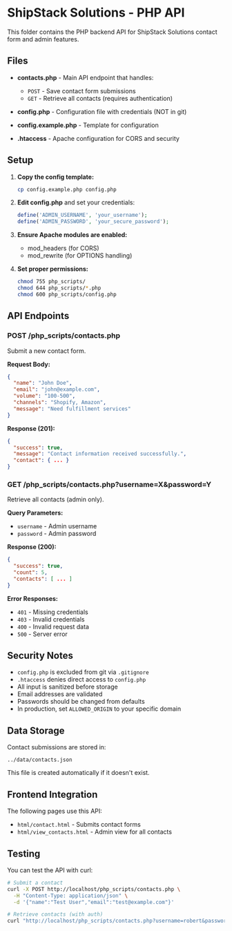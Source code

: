 # ShipStack Solutions - PHP API

This folder contains the PHP backend API for ShipStack Solutions contact form and admin features.

## Files

- **contacts.php** - Main API endpoint that handles:
  - `POST` - Save contact form submissions
  - `GET` - Retrieve all contacts (requires authentication)
  
- **config.php** - Configuration file with credentials (NOT in git)
- **config.example.php** - Template for configuration
- **.htaccess** - Apache configuration for CORS and security

## Setup

1. **Copy the config template:**
   ```bash
   cp config.example.php config.php
   ```

2. **Edit config.php** and set your credentials:
   ```php
   define('ADMIN_USERNAME', 'your_username');
   define('ADMIN_PASSWORD', 'your_secure_password');
   ```

3. **Ensure Apache modules are enabled:**
   - mod_headers (for CORS)
   - mod_rewrite (for OPTIONS handling)

4. **Set proper permissions:**
   ```bash
   chmod 755 php_scripts/
   chmod 644 php_scripts/*.php
   chmod 600 php_scripts/config.php
   ```

## API Endpoints

### POST /php_scripts/contacts.php
Submit a new contact form.

**Request Body:**
```json
{
  "name": "John Doe",
  "email": "john@example.com",
  "volume": "100-500",
  "channels": "Shopify, Amazon",
  "message": "Need fulfillment services"
}
```

**Response (201):**
```json
{
  "success": true,
  "message": "Contact information received successfully.",
  "contact": { ... }
}
```

### GET /php_scripts/contacts.php?username=X&password=Y
Retrieve all contacts (admin only).

**Query Parameters:**
- `username` - Admin username
- `password` - Admin password

**Response (200):**
```json
{
  "success": true,
  "count": 5,
  "contacts": [ ... ]
}
```

**Error Responses:**
- `401` - Missing credentials
- `403` - Invalid credentials
- `400` - Invalid request data
- `500` - Server error

## Security Notes

- `config.php` is excluded from git via `.gitignore`
- `.htaccess` denies direct access to `config.php`
- All input is sanitized before storage
- Email addresses are validated
- Passwords should be changed from defaults
- In production, set `ALLOWED_ORIGIN` to your specific domain

## Data Storage

Contact submissions are stored in:
```
../data/contacts.json
```

This file is created automatically if it doesn't exist.

## Frontend Integration

The following pages use this API:
- `html/contact.html` - Submits contact forms
- `html/view_contacts.html` - Admin view for all contacts

## Testing

You can test the API with curl:

```bash
# Submit a contact
curl -X POST http://localhost/php_scripts/contacts.php \
  -H "Content-Type: application/json" \
  -d '{"name":"Test User","email":"test@example.com"}'

# Retrieve contacts (with auth)
curl "http://localhost/php_scripts/contacts.php?username=robert&password=88888888"
```
